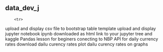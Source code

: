 <h2>data_dev_j</h2>

        <tr>
 <th>upload and display csv file to bootstrap table template</th>
 <th>upload and display jupyter notebook ipynb downloaded as html </th>
 <th>link to your jupyter tree and kaggle</th>
 <th>Pandas lesson for beginers</th>
 <th>conecting to NBP API for daily currency rates</th>
 <th>download dailu curency rates</th>
 <th>plot dailu curency rates on graphs</th>
       </tr>

